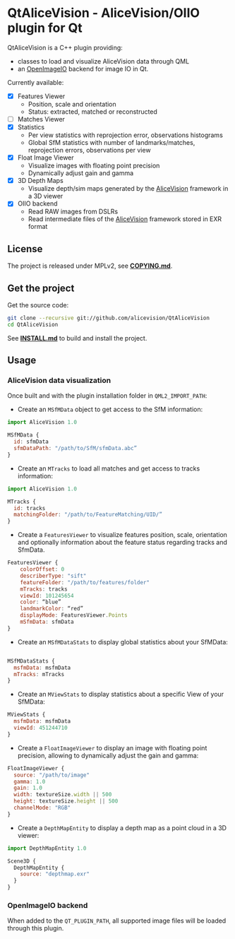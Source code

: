 # QtAliceVision - AliceVision/OIIO plugin for Qt

QtAliceVision is a C++ plugin providing: 
  - classes to load and visualize AliceVision data through QML
  - an [OpenImageIO](http://github.com/OpenImageIO/oiio) backend for image IO in Qt.

Currently available:
  - [X] Features Viewer
    - Position, scale and orientation 
    - Status: extracted, matched or reconstructed 
  - [ ] Matches Viewer
  - [X] Statistics 
    - Per view statistics with reprojection error, observations histograms 
    - Global SfM statistics with number of landmarks/matches, reprojection errors, observations per view 
  - [X] Float Image Viewer
    - Visualize images with floating point precision 
    - Dynamically adjust gain and gamma
  - [X] 3D Depth Maps
    - Visualize depth/sim maps generated by the [AliceVision](https://github.com/alicevision/AliceVision) framework in a 3D viewer
  - [X] OIIO backend
    - Read RAW images from DSLRs
    - Read intermediate files of the [AliceVision](https://github.com/alicevision/AliceVision) framework stored in EXR format


## License

The project is released under MPLv2, see [**COPYING.md**](COPYING.md).


## Get the project

Get the source code:
```bash
git clone --recursive git://github.com/alicevision/QtAliceVision
cd QtAliceVision
```
See [**INSTALL.md**](INSTALL.md) to build and install the project.


## Usage

### AliceVision data visualization

Once built and with the plugin installation folder in `QML2_IMPORT_PATH`:

 - Create an `MSfMData` object to get access to the SfM information:

```js
import AliceVision 1.0

MSfMData {
  id: sfmData
  sfmDataPath: "/path/to/SfM/sfmData.abc”
}
```

 - Create an `MTracks` to load all matches and get access to tracks information:

```js
import AliceVision 1.0

MTracks {
  id: tracks
  matchingFolder: "/path/to/FeatureMatching/UID/”
}
```

 - Create a `FeaturesViewer` to visualize features position, scale, orientation and optionally information about the feature status regarding tracks and SfmData.

```js
FeaturesViewer {
    colorOffset: 0
    describerType: "sift"
    featureFolder: "/path/to/features/folder"
    mTracks: tracks
    viewId: 101245654
    color: “blue”
    landmarkColor: “red”
    displayMode: FeaturesViewer.Points
    mSfmData: sfmData
}
```

 - Create an `MSfMDataStats` to display global statistics about your SfMData:

```js

MSfMDataStats {
  msfmData: msfmData
  mTracks: mTracks
}
```

 - Create an `MViewStats` to display statistics about a specific View of your SfMData:

```js
MViewStats {
  msfmData: msfmData
  viewId: 451244710
}
```

 - Create a `FloatImageViewer` to display an image with floating point precision, allowing to dynamically adjust the gain and gamma:

```js
FloatImageViewer {
  source: "/path/to/image"
  gamma: 1.0
  gain: 1.0
  width: textureSize.width || 500
  height: textureSize.height || 500
  channelMode: "RGB" 
}
```

 - Create a `DepthMapEntity` to display a depth map as a point cloud in a 3D viewer:

```js
import DepthMapEntity 1.0

Scene3D {
  DepthMapEntity {
    source: "depthmap.exr"
  }
}
```

### OpenImageIO backend

When added to the `QT_PLUGIN_PATH`, all supported image files will be loaded through this plugin.
